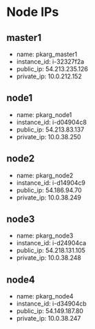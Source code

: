 # Node IPs

## master1
* name: pkarg_master1
* instance_id: i-32327f2a
* public_ip: 54.213.235.126
* private_ip: 10.0.212.152

## node1
* name: pkarg_node1
* instance_id: i-d04904c8
* public_ip: 54.213.83.137
* private_ip: 10.0.38.250

## node2
* name: pkarg_node2
* instance_id: i-d14904c9
* public_ip: 54.186.94.70
* private_ip: 10.0.38.249

## node3
* name: pkarg_node3
* instance_id: i-d24904ca
* public_ip: 54.218.131.105
* private_ip: 10.0.38.248

## node4
* name: pkarg_node4
* instance_id: i-d34904cb
* public_ip: 54.149.187.80
* private_ip: 10.0.38.247